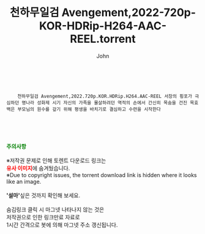 ﻿---
layout: post
title:  "    천하무일검 Avengement,2022-720p-KOR-HDRip-H264-AAC-REEL.torrent"
author: John
categories: [ 영화 ]
tags: [  ]
image:  
description: "    천하무일검 Avengement,2022-720p-KOR-HDRip-H264-AAC-REEL torrent 정보 공유"
toc: true
toc_sticky: true
---

<br>

        천하무일검 Avengement,2022.720p.KOR.HDRip.H264.AAC-REEL 서창의 횡포가 극심하던 명나라 성화제 시기 자신의 가족을 몰살하려던 역적의 손에서 간신히 목숨을 건진 목효백은 부모님의 원수를 갚기 위해 평생을 바치기로 결심하고 수련을 시작한다 
    
<br><br><br>
<p data-ke-size="size16"><b><span style="color: green;">주의사항</span></b><br /><br />※저작권 문제로 인해 토렌트 다운로드 링크는<br /><b><span style="color: red;">유사 이미지</span></b>에 숨겨뒀습니다.<br />※Due to copyright issues, the torrent download link is hidden where it looks like an image.<br /><br /><b>'설마'</b>싶은 것까지 확인해 보세요.<br /><br />숨김링크 클릭 시 마그넷 나타나지 않는 것은<br />저작권으로 인한 링크만료 자료로<br />1시간 간격으로 봇에 의해 마그넷 주소 갱신됩니다.</p>
